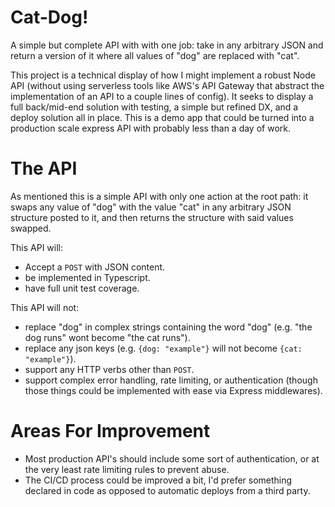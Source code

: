 # Cat-Dog!

A simple but complete API with with one job: take in any arbitrary JSON and return a version of it where all values of "dog" are replaced with "cat".

This project is a technical display of how I might implement a robust Node API (without using serverless tools like AWS's API Gateway that abstract the implementation of an API to a couple lines of config). It seeks to display a full back/mid-end solution with testing, a simple but refined DX, and a deploy solution all in place. This is a demo app that could be turned into a production scale express API with probably less than a day of work.

# The API

As mentioned this is a simple API with only one action at the root path: it swaps any value of "dog" with the value "cat" in any arbitrary JSON structure posted to it, and then returns the structure with said values swapped.

This API will:

- Accept a `POST` with JSON content.
- be implemented in Typescript.
- have full unit test coverage.

This API will not:

- replace "dog" in complex strings containing the word "dog" (e.g. "the dog runs" wont become "the cat runs").
- replace any json keys (e.g. `{dog: "example"}` will not become `{cat: "example"}`).
- support any HTTP verbs other than `POST`.
- support complex error handling, rate limiting, or authentication (though those things could be implemented with ease via Express middlewares).

# Areas For Improvement

- Most production API's should include some sort of authentication, or at the very least rate limiting rules to prevent abuse.
- The CI/CD process could be improved a bit, I'd prefer something declared in code as opposed to automatic deploys from a third party.

